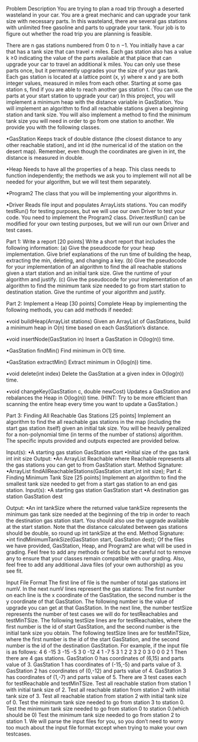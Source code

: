 Problem Description
You are trying to plan a road trip through a deserted wasteland in your car. You are a great
mechanic and can upgrade your tank size with necessary parts. In this wasteland, there are several
gas stations with unlimited free gasoline and parts to upgrade your tank. Your job is to figure out
whether the road trip you are planning is feasible.

There are n gas stations numbered from 0 to n −1. You initially have a car that has a tank
size that can travel x miles. Each gas station also has a value k ≥0 indicating the value of the
parts available at that place that can upgrade your car to travel an additional k miles. You can
only use these parts once, but it permanently upgrades your the size of your gas tank.
Each gas station is located at a lattice point (x, y) where x and y are both integer values, measured
in miles from each other. Starting at some gas station s, find if you are able to reach another gas
station t. (You can use the parts at your start station to upgrade your car)
In this project, you will implement a minimum heap with the distance variable in GasStation.
You will implement an algorithm to find all reachable stations given a beginning station and tank
size. You will also implement a method to find the minimum tank size you will need in order to go
from one station to another. We provide you with the following classes.

•GasStation
Keeps track of double distance (the closest distance to any other reachable station), and
int id (the numerical id of the station on the desert map). Remember, even though the
coordinates are given in int, the distance is measured in double.

•Heap
Needs to have all the properties of a heap. This class needs to function independently; the
methods we ask you to implement will not all be needed for your algorithm, but we will test
them separately.

•Program2
The class that you will be implementing your algorithms in.

•Driver
Reads file input and populates ArrayLists stations. You can modify testRun() for testing
purposes, but we will use our own Driver to test your code.
You need to implement the Program2 class. Driver.testRun() can be modified for your own
testing purposes, but we will run our own Driver and test cases.

Part 1: Write a report [20 points]
Write a short report that includes the following information:
(a) Give the pseudocode for your heap implementation. Give brief explanations of the run time
of building the heap, extracting the min, deleting, and changing a key.
(b) Give the pseudocode for your implementation of an algorithm to find the all reachable stations
given a start station and an initial tank size. Give the runtime of your algorithm and justify.
(c) Give the pseudocode for your implementation of an algorithm to find the minimum tank size
needed to go from start station to destination station. Give the runtime of your algorithm
and justify.

Part 2: Implement a Heap [30 points]
Complete Heap by implementing the following methods, you can add methods if needed:

•void buildHeap(ArrayList<GasStaiony> stations)
Given an ArrayList of GasStations, build a minimum heap in O(n) time based on each
GasStation’s distance.
  
•void insertNode(GasStation in)
Insert a GasStation in O(log(n)) time.
  
•GasStation findMin()
Find minimum in O(1) time.
  
•GasStation extractMin()
Extract minimum in O(log(n)) time.
  
•void delete(int index)
Delete the GasStation at a given index in O(log(n)) time.
  
•void changeKey(GasStation c, double newCost)
Updates a GasStation and rebalances the Heap in O(log(n)) time. (HINT: Try to be more
efficient than scanning the entire heap every time you want to update a GasStation.)
  
Part 3: Finding All Reachable Gas Stations [25 points]
Implement an algorithm to find the all reachable gas stations in the map (including the start gas
station itself) given an initial tak size. You will be heavily penalized for a non-polynomial time (in
terms of the number of stations) algorithm. The specific inputs provided and outputs expected are
provided below.
  
Input(s):
•A starting gas station GasStation start
•Initial size of the gas tank int init size
Output:
•An ArrayList<GasStation> Reachable where Reachable represents all the gas stations you
can get to from GasStation start.
Method Signature:
•ArrayList<GasStation> findAllReachableStations(GasStation start,int init size);
Part 4: Finding Minimum Tank Size [25 points]
Implement an algorithm to find the smallest tank size needed to get from a start gas station to an
end gas station.
Input(s):
•A starting gas station GasStation start
•A destination gas station GasStation dest
  
Output:
•An int tankSize where the returned value tankSize represents the minimum gas tank size
needed at the beginning of the trip in order to reach the destination gas station start. You
should also use the upgrade available at the start station. Note that the distance calculated
between gas stations should be double, so round up int tankSize at the end.
Method Signature:
•int findMinimumTankSize(GasStation start, GasStation dest);
Of the files we have provided, GasStation, Heap, and Program2 are what will be used in grading.
Feel free to add any methods or fields but be careful not to remove any to ensure that your classes
remain compatible with our grading. Also, feel free to add any additional Java files (of your own
authorship) as you see fit.
  
Input File Format
The first line of file is the number of total gas stations int numV. In the next numV lines represent
the gas stations: The first number on each line is the x coordinate of the GasStation, the second
number is the y coordinate of that GasStation. The following number is the value of upgrade you
can get at that GasStation.
In the next line, the number testSize represents the number of test cases we will do for testReachables
and testMinTSize.
The following testSize lines are for testReachables, where the first number is the id of start
GasStation, and the second number is the initial tank size you obtain.
The following testSize lines are for testMinTSize, where the first number is the id of the start
GasStation, and the second number is the id of the destination GasStation.
For example, if the input file is as follows:
4
6 -15 3
-15 -5 3
0 -12 4
1 -7 5
3
1 2
2 3
2 0
3 0
0 0
2 1
Then there are 4 gas stations.
GasStation 0 has coordinates of (6,15) and parts value of 3.
GasStation 1 has coordinates of (-15,-5) and parts value of 3.
GasStation 2 has coordinates of (0,-12) and parts value of 4.
GasStation 3 has coordinates of (1,-7) and parts value of 5.
There are 3 test cases each for testReachable and testMinTSize.
Test all reachable station from station 1 with initial tank size of 2.
Test all reachable station from station 2 with initial tank size of 3.
Test all reachable station from station 2 with initial tank size of 0.
Test the minimum tank size needed to go from station 3 to station 0.
Test the minimum tank size needed to go from station 0 to station 0.(which should be 0)
Test the minimum tank size needed to go from station 2 to station 1.
We will parse the input files for you, so you don’t need to worry too much about the input file
format except when trying to make your own testcases.
